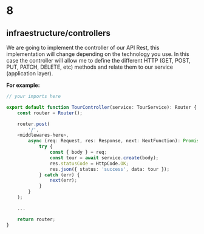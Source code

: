 # 8

## infraestructure/controllers

We are going to implement the controller of our API Rest, this implementation will change depending on the technology you use. In this case the controller will allow me to define the different HTTP (GET, POST, PUT, PATCH, DELETE, etc) methods and relate them to our service (application layer).

**For example:**

```typescript
// your imports here

export default function TourController(service: TourService): Router {
	const router = Router();

	router.post(
		'/',
    <middlewares-here>,
		async (req: Request, res: Response, next: NextFunction): Promise<void> => {
			try {
				const { body } = req;
				const tour = await service.create(body);
				res.statusCode = HttpCode.OK;
				res.json({ status: 'success', data: tour });
			} catch (err) {
				next(err);
			}
		}
	);

	...

	return router;
}

```

